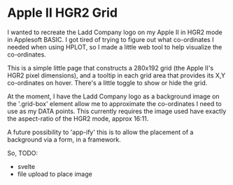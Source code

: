 # Apple II HGR2 Grid
I wanted to recreate the Ladd Company logo on my Apple II in HGR2 mode in Applesoft BASIC. I got tired of trying to figure out what co-ordinates I needed when using HPLOT, so I made a little web tool to help visualize the co-ordinates. 

This is a simple little page that constructs a 280x192 grid (the Apple II's HGR2 pixel dimensions), and a tooltip in each grid area that provides its X,Y co-ordinates on hover. There's a little toggle to show or hide the grid.  

At the moment, I have the Ladd Company logo as a background image on the '.grid-box' element allow me to approximate the co-ordinates I need to use as my DATA points. This currently requires the image used have exactly the aspect-ratio of the HGR2 mode, approx 16:11.

A future possibility to 'app-ify' this is to allow the placement of a background via a form, in a framework. 

So, TODO: 
- svelte
- file upload to place image